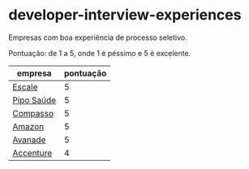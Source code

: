 # developer-interview-experiences

Empresas com boa experiência de processo seletivo.

Pontuação: de 1 a 5, onde 1 é péssimo e 5 é excelente.

| empresa | pontuação |
| --- | --- |
| [Escale](http://escale.com.br/) | 5 |
| [Pipo Saúde](https://www.piposaude.com.br/) | 5 |
| [Compasso](https://compasso.com.br/) | 5 |
| [Amazon](https://www.amazon.jobs/pt) | 5 |
| [Avanade](https://www.avanade.com/pt-br/careers) | 5 |
| [Accenture](https://www.accenture.com/br-pt/careers) | 4 |
